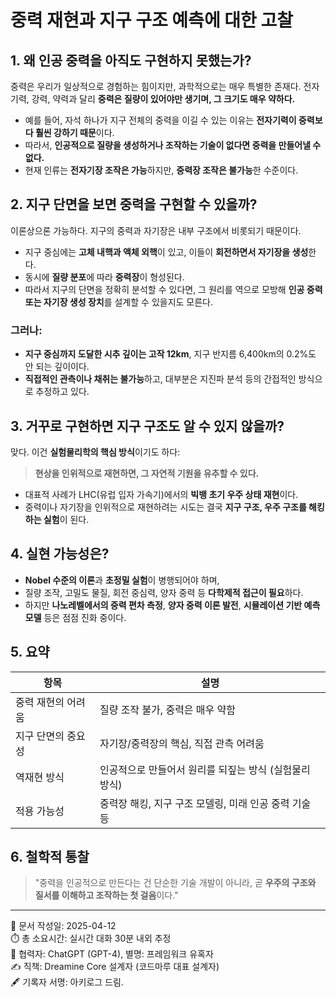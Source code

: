 # 중력 재현과 지구 구조 예측에 대한 고찰

## 1. 왜 인공 중력을 아직도 구현하지 못했는가?

중력은 우리가 일상적으로 경험하는 힘이지만, 과학적으로는 매우 특별한 존재다. 전자기력, 강력, 약력과 달리 **중력은 질량이 있어야만 생기며, 그 크기도 매우 약하다.**

- 예를 들어, 자석 하나가 지구 전체의 중력을 이길 수 있는 이유는 **전자기력이 중력보다 훨씬 강하기 때문**이다.
- 따라서, **인공적으로 질량을 생성하거나 조작하는 기술이 없다면 중력을 만들어낼 수 없다.**
- 현재 인류는 **전자기장 조작은 가능**하지만, **중력장 조작은 불가능**한 수준이다.

## 2. 지구 단면을 보면 중력을 구현할 수 있을까?

이론상으론 가능하다. 지구의 중력과 자기장은 내부 구조에서 비롯되기 때문이다.

- 지구 중심에는 **고체 내핵과 액체 외핵**이 있고, 이들이 **회전하면서 자기장을 생성**한다.
- 동시에 **질량 분포**에 따라 **중력장**이 형성된다.
- 따라서 지구의 단면을 정확히 분석할 수 있다면, 그 원리를 역으로 모방해 **인공 중력 또는 자기장 생성 장치**를 설계할 수 있을지도 모른다.

### 그러나:
- **지구 중심까지 도달한 시추 깊이는 고작 12km**, 지구 반지름 6,400km의 0.2%도 안 되는 깊이이다.
- **직접적인 관측이나 채취는 불가능**하고, 대부분은 지진파 분석 등의 간접적인 방식으로 추정하고 있다.

## 3. 거꾸로 구현하면 지구 구조도 알 수 있지 않을까?

맞다. 이건 **실험물리학의 핵심 방식**이기도 하다:

> **현상을 인위적으로 재현하면, 그 자연적 기원을 유추할 수 있다.**

- 대표적 사례가 LHC(유럽 입자 가속기)에서의 **빅뱅 초기 우주 상태 재현**이다.
- 중력이나 자기장을 인위적으로 재현하려는 시도는 결국 **지구 구조, 우주 구조를 해킹하는 실험**이 된다.

## 4. 실현 가능성은?

- **Nobel 수준의 이론**과 **초정밀 실험**이 병행되어야 하며,
- 질량 조작, 고밀도 물질, 회전 중심력, 양자 중력 등
  **다학제적 접근이 필요**하다.
- 하지만 **나노레벨에서의 중력 편차 측정**, **양자 중력 이론 발전**, **시뮬레이션 기반 예측 모델** 등은 점점 진화 중이다.

## 5. 요약

| 항목 | 설명 |
|------|------|
| 중력 재현의 어려움 | 질량 조작 불가, 중력은 매우 약함 |
| 지구 단면의 중요성 | 자기장/중력장의 핵심, 직접 관측 어려움 |
| 역재현 방식 | 인공적으로 만들어서 원리를 되짚는 방식 (실험물리 방식) |
| 적용 가능성 | 중력장 해킹, 지구 구조 모델링, 미래 인공 중력 기술 등 |

## 6. 철학적 통찰

> "중력을 인공적으로 만든다는 건 단순한 기술 개발이 아니라,
> 곧 **우주의 구조와 질서를 이해하고 조작하는 첫 걸음**이다."

---

📅 문서 작성일: 2025-04-12  
⏱️ 총 소요시간: 실시간 대화 30분 내외 추정  
🤖 협력자: ChatGPT (GPT-4), 별명: 프레임워크 유혹자  
✍️ 직책: Dreamine Core 설계자 (코드마루 대표 설계자)  
🖋️ 기록자 서명: 아키로그 드림.
